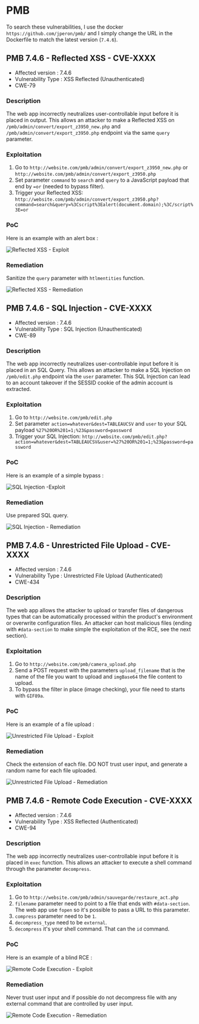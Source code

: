 # PMB

To search these vulnerabilities, I use the docker `https://github.com/jperon/pmb/` and I simply change the URL in the Dockerfile to match the latest version (`7.4.6`).

## PMB 7.4.6 - Reflected XSS - CVE-XXXX

- Affected version : 7.4.6
- Vulnerability Type : XSS Reflected (Unauthenticated)
- CWE-79

### Description

The web app incorrectly neutralizes user-controllable input before it is placed in output. This allows an attacker to make a Reflected XSS on `/pmb/admin/convert/export_z3950_new.php` and `/pmb/admin/convert/export_z3950.php` endpoint via the same `query` parameter.

### Exploitation

1. Go to `http://website.com/pmb/admin/convert/export_z3950_new.php` or `http://website.com/pmb/admin/convert/export_z3950.php`
2. Set parameter `command` to `search` and `query` to a JavaScript payload that end by `=or` (needed to bypass filter).
3. Trigger your Reflected XSS: `http://website.com/pmb/admin/convert/export_z3950.php?command=search&query=%3Cscript%3Ealert(document.domain);%3C/script%3E=or`

### PoC

Here is an example with an alert box :

![Reflected XSS - Exploit](https://raw.githubusercontent.com/AetherBlack/CVE/master/PMB/img/CVE-XXXX_ReflectedXSS/Exploit.png)

### Remediation

Sanitize the `query` parameter with `htlmentities` function.

![Reflected XSS - Remediation](https://raw.githubusercontent.com/AetherBlack/CVE/master/PMB/img/CVE-XXXX_ReflectedXSS/Remediation.png)

## PMB 7.4.6 - SQL Injection - CVE-XXXX

- Affected version : 7.4.6
- Vulnerability Type : SQL Injection (Unauthenticated)
- CWE-89

### Description

The web app incorrectly neutralizes user-controllable input before it is placed in an SQL Query. This allows an attacker to make a SQL Injection on `/pmb/edit.php` endpoint via the `user` parameter. This SQL Injection can lead to an account takeover if the SESSID cookie of the admin account is extracted.

### Exploitation

1. Go to `http://website.com/pmb/edit.php`
2. Set parameter `action=whatever&dest=TABLEAUCSV` and `user` to your SQL payload `%27%20OR%201=1;%23&password=password`
3. Trigger your SQL Injection: `http://website.com/pmb/edit.php?action=whatever&dest=TABLEAUCSV&user=%27%20OR%201=1;%23&password=password`

### PoC

Here is an example of a simple bypass :

![SQL Injection -Exploit](https://raw.githubusercontent.com/AetherBlack/CVE/master/PMB/img/CVE-XXXX_SQLInjection/Exploit.png)

### Remediation

Use prepared SQL query.

![SQL Injection - Remediation](https://raw.githubusercontent.com/AetherBlack/CVE/master/PMB/img/CVE-XXXX_SQLInjection/Remediation.png)

## PMB 7.4.6 - Unrestricted File Upload - CVE-XXXX

- Affected version : 7.4.6
- Vulnerability Type : Unrestricted File Upload (Authenticated)
- CWE-434

### Description

The web app allows the attacker to upload or transfer files of dangerous types that can be automatically processed within the product's environment or overwrite configuration files. An attacker can host malicious files (ending with `#data-section` to make simple the exploitation of the RCE, see the next section).

### Exploitation

1. Go to `http://website.com/pmb/camera_upload.php`
2. Send a POST request with the parameters `upload_filename` that is the name of the file you want to upload and `imgBase64` the file content to upload.
3. To bypass the filter in place (image checking), your file need to starts with `GIF89a`.

### PoC

Here is an example of a file upload :

![Unrestricted File Upload - Exploit](https://raw.githubusercontent.com/AetherBlack/CVE/master/PMB/img/CVE-XXXX_UnrestrictedFileUpload/Exploit.png)

### Remediation

Check the extension of each file. DO NOT trust user input, and generate a random name for each file uploaded.

![Unrestricted File Upload - Remediation](https://raw.githubusercontent.com/AetherBlack/CVE/master/PMB/img/CVE-XXXX_UnrestrictedFileUpload/Remediation.png)

## PMB 7.4.6 - Remote Code Execution - CVE-XXXX

- Affected version : 7.4.6
- Vulnerability Type : XSS Reflected (Authenticated)
- CWE-94

### Description

The web app incorrectly neutralizes user-controllable input before it is placed in `exec` function. This allows an attacker to execute a shell command through the parameter `decompress`.

### Exploitation

1. Go to `http://website.com/pmb/admin/sauvegarde/restaure_act.php`
2. `filename` parameter need to point to a file that ends with `#data-section`. The web app use `fopen` so it's possible to pass a URL to this parameter.
3. `compress` parameter need to be `1`.
4. `decompress_type` need to be `external`.
5. `decompress` it's your shell command. That can the `id` command.

### PoC

Here is an example of a blind RCE :

![Remote Code Execution - Exploit](https://raw.githubusercontent.com/AetherBlack/CVE/master/PMB/img/CVE-XXXX_RemoteCodeExecution/Exploit.png)

### Remediation

Never trust user input and if possible do not decompress file with any external command that are controlled by user input.

![Remote Code Execution - Remediation](https://raw.githubusercontent.com/AetherBlack/CVE/master/PMB/img/CVE-XXXX_RemoteCodeExecution/Remediation.png)
